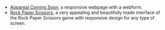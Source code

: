 * [Appareal Coming Soon](https://neoscripter.github.io/website-portfolio/apparel-coming-soon/), a responsive webpage with a webform.
* [Rock Paper Scissors](https://neoscripter.github.io/website-portfolio/rock-paper-scissors-game/), a very appealing and beautifully made interface of the Rock Paper Scissors game with responsive design for any type of screen.